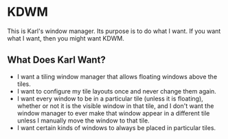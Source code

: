 
KDWM
====

This is Karl's window manager. Its purpose is to do what I want. If you want
what I want, then you might want KDWM.

What Does Karl Want?
--------------------
* I want a tiling window manager that allows floating windows above the tiles.
* I want to configure my tile layouts once and never change them again.
* I want every window to be in a particular tile (unless it is floating),
whether or not it is the visible window in that tile, and I don't want the
window manager to ever make that window appear in a different tile unless I
manually move the window to that tile.
* I want certain kinds of windows to always be placed in particular tiles.

